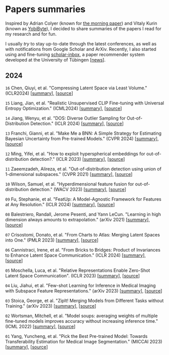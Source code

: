 # Papers summaries

Inspired by Adrian Colyer (known for [the morning paper](https://blog.acolyer.org/)) and Vitaly Kurin (known as [YobiByte](https://yobibyte.github.io/)), I decided to share summaries of the papers I read for my research and for fun.

I usually *try* to stay up-to-date through the latest conferences, as well as with notifications from Google Scholar and ArXiv. Recently, I also started using and fine-tuning [scholar-inbox](https://www.scholar-inbox.com/), a paper recommender system developed at the University of Tübingen [[news](https://tuebingen.ai/news/stay-ahead-in-research-with-scholar-inbox)].

## 2024

`16` Chen, Qiuyi, et al. "Compressing Latent Space via Least Volume." (ICLR2024) [[summary](summaries/16_chen2024compressing.md)], [[source](https://openreview.net/pdf?id=jFJPd9kIiF)]

`15` Liang, Jian, et al. "Realistic Unsupervised CLIP Fine-tuning with Universal Entropy Optimization." (ICML2024) [[summary](summaries/15_liang2024realistic.md)], [[source](https://openreview.net/pdf?id=XxCfToC9pJ)]

`14` Jiang, Wenyu, et al. "DOS: Diverse Outlier Sampling for Out-of-Distribution Detection." (ICLR 2024) [[summary](summaries/14_jiang2024dos.md)], [[source](https://openreview.net/forum?id=iriEqxFB4y)]

`13` Franchi, Gianni, et al. "Make Me a BNN: A Simple Strategy for Estimating Bayesian Uncertainty from Pre-trained Models." (CVPR 2024) [[summary](summaries/13_franchi2024make.md)], [[source](https://arxiv.org/pdf/2312.15297v1)]

`12` Ming, Yifei, et al. "How to exploit hyperspherical embeddings for out-of-distribution detection?." (ICLR 2023) [[summary](summaries/12_ming2023how.md)], [[source](https://openreview.net/pdf?id=aEFaE0W5pAd)]

`11` Zaeemzadeh, Alireza, et al. "Out-of-distribution detection using union of 1-dimensional subspaces." (CVPR 2021) [[summary](summaries/11_zaeemzadeh2021out.md)], [[source](https://openaccess.thecvf.com/content/CVPR2021/papers/Zaeemzadeh_Out-of-Distribution_Detection_Using_Union_of_1-Dimensional_Subspaces_CVPR_2021_paper.pdf)]

`10` Wilson, Samuel, et al. "Hyperdimensional feature fusion for out-of-distribution detection." (WACV 2023) [[summary](summaries/10_wilson2023hyperdimensional.md)], [[source](https://openaccess.thecvf.com/content/WACV2023/papers/Wilson_Hyperdimensional_Feature_Fusion_for_Out-of-Distribution_Detection_WACV_2023_paper.pdf
)]

`09` Fu, Stephanie, et al. "FeatUp: A Model-Agnostic Framework for Features at Any Resolution." (ICLR 2024) [[summary](summaries/09_fu2024featup.md)], [[source](https://arxiv.org/abs/2403.10516)]

`08` Balestriero, Randall, Jerome Pesenti, and Yann LeCun. "Learning in high dimension always amounts to extrapolation." (arXiv 2021) [[summary](summaries/08_balestriero2021learning.md)], [[source](https://arxiv.org/abs/2110.09485)]

`07` Crisostomi, Donato, et al. "From Charts to Atlas: Merging Latent Spaces into One." (PMLR 2023) [[summary](summaries/07_crisostomi2023from.md)], [[source](https://arxiv.org/abs/2311.06547)]

`06` Cannistraci, Irene, et al. "From Bricks to Bridges: Product of Invariances to Enhance Latent Space Communication." (ICLR 2024) [[summary](summaries/06_cannistraci2023from.md)], [[source](https://arxiv.org/abs/2310.01211)]

`05` Moschella, Luca, et al. "Relative Representations Enable Zero-Shot Latent Space Communication". (ICLR 2023) [[summary](summaries/05_moschella2023relative.md)], [[source](https://arxiv.org/abs/2209.15430)]

`04` Liu, Jiahui, et al. "Few-shot Learning for Inference in Medical Imaging with Subspace Feature Representations." (arXiv 2023) [[summary](summaries/04_liu2023few.md)], [[source](https://arxiv.org/pdf/2306.11152.pdf)]

`03` Stoica, George, et al. "ZipIt! Merging Models from Different Tasks without Training." (arXiv 2023) [[summary](summaries/03_stoica2023zipit.md)], [[source](https://openreview.net/forum?id=LEYUkvdUhq)]

`02` Wortsman, Mitchell, et al. "Model soups: averaging weights of multiple fine-tuned models improves accuracy without increasing inference time." (ICML 2022) [[summary](summaries/02_wortsman2022model.md)], [[source](https://arxiv.org/pdf/2203.05482.pdf)]

`01` Yang, Yuncheng, et al. "Pick the Best Pre-trained Model: Towards Transferability Estimation for Medical Image Segmentation." (MICCAI 2023) [[summary](summaries/01_yang2023pick.md)], [[source](https://arxiv.org/pdf/2307.11958.pdf)]